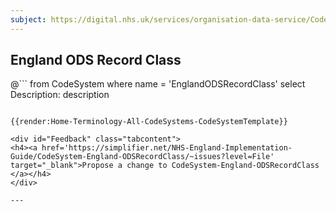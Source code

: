 ```yaml
---
subject: https://digital.nhs.uk/services/organisation-data-service/CodeSystem/ODSRecordClass
---
```

## England ODS Record Class
@```
from
	CodeSystem
where
	name = 'EnglandODSRecordClass'
select
	Description: description
```

{{render:Home-Terminology-All-CodeSystems-CodeSystemTemplate}}

<div id="Feedback" class="tabcontent">
<h4><a href='https://simplifier.net/NHS-England-Implementation-Guide/CodeSystem-England-ODSRecordClass/~issues?level=File' target="_blank">Propose a change to CodeSystem-England-ODSRecordClass </a></h4>
</div>

---